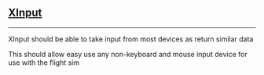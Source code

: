 ## [XInput](https://docs.microsoft.com/en-us/windows/win32/xinput/getting-started-with-xinput)
---
XInput should be able to take input from most devices as return similar data

This should allow easy use any non-keyboard and mouse input device for use with the flight sim